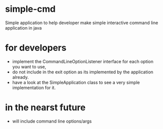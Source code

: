 # simple-cmd
Simple application to help developer make simple interactive command line application in java
# for developers
  - implement the CommandLineOptionListener interface for each option you want to use,
  - do not include in the exit option as its implemented by the application already.
  - have a look at the SimpleApplication class to see a very simple implementation for it.

# in the nearst future
  - will include command line options/args
